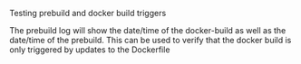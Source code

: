 Testing prebuild and docker build triggers

The prebuild log will show the date/time of the docker-build as well as the date/time of the prebuild.
This can be used to verify that the docker build is only triggered by updates to the Dockerfile